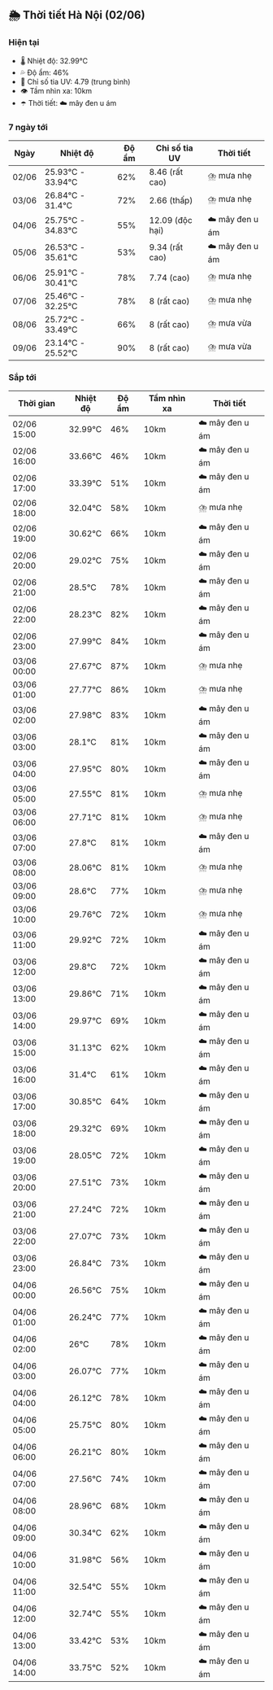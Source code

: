 ## 🌦️ Thời tiết Hà Nội (02/06)

### Hiện tại

- 🌡️ Nhiệt độ: 32.99℃
- 💦 Độ ẩm: 46%
- 🌟 Chỉ số tia UV: 4.79 (trung bình)
- 👁️ Tầm nhìn xa: 10km
- ☂️ Thời tiết: ☁️ mây đen u ám

### 7 ngày tới

| Ngày | Nhiệt độ | Độ ẩm | Chỉ số tia UV | Thời tiết |
| --- | --- | --- | --- | --- |
| 02/06 | 25.93℃ - 33.94℃ | 62% | 8.46 (rất cao) | ⛈️ mưa nhẹ |
| 03/06 | 26.84℃ - 31.4℃ | 72% | 2.66 (thấp) | ⛈️ mưa nhẹ |
| 04/06 | 25.75℃ - 34.83℃ | 55% | 12.09 (độc hại) | ☁️ mây đen u ám |
| 05/06 | 26.53℃ - 35.61℃ | 53% | 9.34 (rất cao) | ☁️ mây đen u ám |
| 06/06 | 25.91℃ - 30.41℃ | 78% | 7.74 (cao) | ⛈️ mưa nhẹ |
| 07/06 | 25.46℃ - 32.25℃ | 78% | 8 (rất cao) | ⛈️ mưa nhẹ |
| 08/06 | 25.72℃ - 33.49℃ | 66% | 8 (rất cao) | ⛈️ mưa vừa |
| 09/06 | 23.14℃ - 25.52℃ | 90% | 8 (rất cao) | ⛈️ mưa vừa |

### Sắp tới

| Thời gian | Nhiệt độ | Độ ẩm | Tầm nhìn xa | Thời tiết |
| --- | --- | --- | --- | --- |
| 02/06 15:00 | 32.99℃ | 46% | 10km | ☁️ mây đen u ám |
| 02/06 16:00 | 33.66℃ | 46% | 10km | ☁️ mây đen u ám |
| 02/06 17:00 | 33.39℃ | 51% | 10km | ☁️ mây đen u ám |
| 02/06 18:00 | 32.04℃ | 58% | 10km | ⛈️ mưa nhẹ |
| 02/06 19:00 | 30.62℃ | 66% | 10km | ☁️ mây đen u ám |
| 02/06 20:00 | 29.02℃ | 75% | 10km | ☁️ mây đen u ám |
| 02/06 21:00 | 28.5℃ | 78% | 10km | ☁️ mây đen u ám |
| 02/06 22:00 | 28.23℃ | 82% | 10km | ☁️ mây đen u ám |
| 02/06 23:00 | 27.99℃ | 84% | 10km | ☁️ mây đen u ám |
| 03/06 00:00 | 27.67℃ | 87% | 10km | ⛈️ mưa nhẹ |
| 03/06 01:00 | 27.77℃ | 86% | 10km | ⛈️ mưa nhẹ |
| 03/06 02:00 | 27.98℃ | 83% | 10km | ☁️ mây đen u ám |
| 03/06 03:00 | 28.1℃ | 81% | 10km | ☁️ mây đen u ám |
| 03/06 04:00 | 27.95℃ | 80% | 10km | ☁️ mây đen u ám |
| 03/06 05:00 | 27.55℃ | 81% | 10km | ⛈️ mưa nhẹ |
| 03/06 06:00 | 27.71℃ | 81% | 10km | ⛈️ mưa nhẹ |
| 03/06 07:00 | 27.8℃ | 81% | 10km | ☁️ mây đen u ám |
| 03/06 08:00 | 28.06℃ | 81% | 10km | ⛈️ mưa nhẹ |
| 03/06 09:00 | 28.6℃ | 77% | 10km | ⛈️ mưa nhẹ |
| 03/06 10:00 | 29.76℃ | 72% | 10km | ⛈️ mưa nhẹ |
| 03/06 11:00 | 29.92℃ | 72% | 10km | ☁️ mây đen u ám |
| 03/06 12:00 | 29.8℃ | 72% | 10km | ☁️ mây đen u ám |
| 03/06 13:00 | 29.86℃ | 71% | 10km | ☁️ mây đen u ám |
| 03/06 14:00 | 29.97℃ | 69% | 10km | ☁️ mây đen u ám |
| 03/06 15:00 | 31.13℃ | 62% | 10km | ☁️ mây đen u ám |
| 03/06 16:00 | 31.4℃ | 61% | 10km | ☁️ mây đen u ám |
| 03/06 17:00 | 30.85℃ | 64% | 10km | ☁️ mây đen u ám |
| 03/06 18:00 | 29.32℃ | 69% | 10km | ☁️ mây đen u ám |
| 03/06 19:00 | 28.05℃ | 72% | 10km | ☁️ mây đen u ám |
| 03/06 20:00 | 27.51℃ | 73% | 10km | ☁️ mây đen u ám |
| 03/06 21:00 | 27.24℃ | 72% | 10km | ☁️ mây đen u ám |
| 03/06 22:00 | 27.07℃ | 73% | 10km | ☁️ mây đen u ám |
| 03/06 23:00 | 26.84℃ | 73% | 10km | ☁️ mây đen u ám |
| 04/06 00:00 | 26.56℃ | 75% | 10km | ☁️ mây đen u ám |
| 04/06 01:00 | 26.24℃ | 77% | 10km | ☁️ mây đen u ám |
| 04/06 02:00 | 26℃ | 78% | 10km | ☁️ mây đen u ám |
| 04/06 03:00 | 26.07℃ | 77% | 10km | ☁️ mây đen u ám |
| 04/06 04:00 | 26.12℃ | 78% | 10km | ☁️ mây đen u ám |
| 04/06 05:00 | 25.75℃ | 80% | 10km | ☁️ mây đen u ám |
| 04/06 06:00 | 26.21℃ | 80% | 10km | ☁️ mây đen u ám |
| 04/06 07:00 | 27.56℃ | 74% | 10km | ☁️ mây đen u ám |
| 04/06 08:00 | 28.96℃ | 68% | 10km | ☁️ mây đen u ám |
| 04/06 09:00 | 30.34℃ | 62% | 10km | ☁️ mây đen u ám |
| 04/06 10:00 | 31.98℃ | 56% | 10km | ☁️ mây đen u ám |
| 04/06 11:00 | 32.54℃ | 55% | 10km | ☁️ mây đen u ám |
| 04/06 12:00 | 32.74℃ | 55% | 10km | ☁️ mây đen u ám |
| 04/06 13:00 | 33.42℃ | 53% | 10km | ☁️ mây đen u ám |
| 04/06 14:00 | 33.75℃ | 52% | 10km | ☁️ mây đen u ám |
